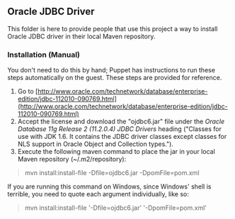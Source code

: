 ## Oracle JDBC Driver

This folder is here to provide people that use this project a way to install Oracle JDBC driver in their
local Maven repository.

### Installation (Manual)

You don't need to do this by hand; Puppet has instructions to run these steps automatically on the guest.
These steps are provided for reference.

1. Go to [http://www.oracle.com/technetwork/database/enterprise-edition/jdbc-112010-090769.html](http://www.oracle.com/technetwork/database/enterprise-edition/jdbc-112010-090769.html)
2. Accept the license and download the "ojdbc6.jar" file under the *Oracle Database 11g Release 2 (11.2.0.4) JDBC Drivers* heading ("Classes for use with JDK 1.6. It contains the JDBC driver classes except classes for NLS support in Oracle Object and Collection types.").
3. Execute the following maven command to place the jar in your local Maven repository (~/.m2/repository):
> mvn install:install-file -Dfile=ojdbc6.jar -DpomFile=pom.xml

If you are running this command on Windows, since Windows' shell is terrible, you need to quote each argument individually, like so:

> mvn install:install-file '-Dfile=ojdbc6.jar' '-DpomFile=pom.xml'
